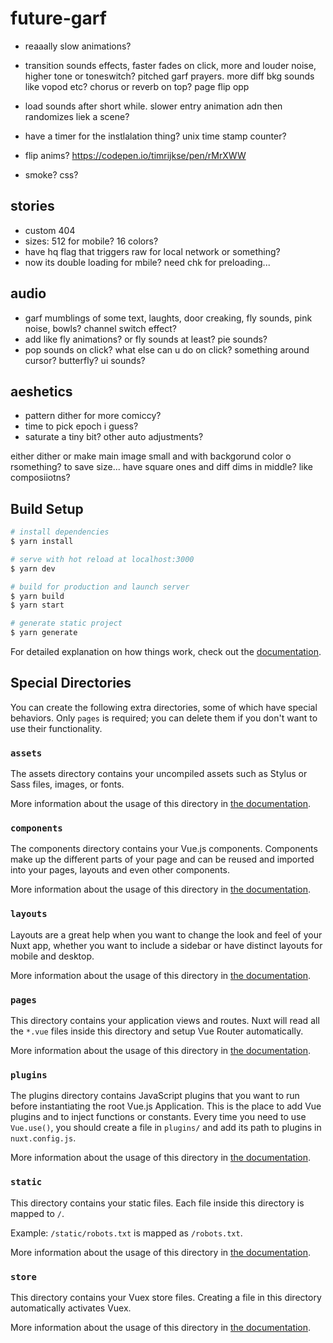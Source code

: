 # future-garf

- reaaally slow animations?
- transition sounds effects, faster fades on click, more and louder noise, higher tone or toneswitch? pitched garf prayers. more diff bkg sounds like vopod etc? chorus or reverb on top? page flip opp

- load sounds after short while. slower entry animation adn then randomizes liek a scene?
- have a timer for the instlalation thing? unix time stamp counter?

- flip anims? https://codepen.io/timrijkse/pen/rMrXWW
- smoke? css?

## stories

- custom 404
- sizes: 512 for mobile? 16 colors?
- have hq flag that triggers raw for local network or something?
- now its double loading for mbile? need chk for preloading...

## audio

- garf mumblings of some text, laughts, door creaking, fly sounds, pink noise, bowls? channel switch effect?
- add like fly animations? or fly sounds at least? pie sounds?
- pop sounds on click? what else can u do on click? something around cursor? butterfly? ui sounds?

## aeshetics

- pattern dither for more comiccy?
- time to pick epoch i guess?
- saturate a tiny bit? other auto adjustments?

either dither or make main image small and with backgorund color o rsomething? to save size...
have square ones and diff dims in middle? like composiiotns?

## Build Setup

```bash
# install dependencies
$ yarn install

# serve with hot reload at localhost:3000
$ yarn dev

# build for production and launch server
$ yarn build
$ yarn start

# generate static project
$ yarn generate
```

For detailed explanation on how things work, check out the [documentation](https://nuxtjs.org).

## Special Directories

You can create the following extra directories, some of which have special behaviors. Only `pages` is required; you can delete them if you don't want to use their functionality.

### `assets`

The assets directory contains your uncompiled assets such as Stylus or Sass files, images, or fonts.

More information about the usage of this directory in [the documentation](https://nuxtjs.org/docs/2.x/directory-structure/assets).

### `components`

The components directory contains your Vue.js components. Components make up the different parts of your page and can be reused and imported into your pages, layouts and even other components.

More information about the usage of this directory in [the documentation](https://nuxtjs.org/docs/2.x/directory-structure/components).

### `layouts`

Layouts are a great help when you want to change the look and feel of your Nuxt app, whether you want to include a sidebar or have distinct layouts for mobile and desktop.

More information about the usage of this directory in [the documentation](https://nuxtjs.org/docs/2.x/directory-structure/layouts).

### `pages`

This directory contains your application views and routes. Nuxt will read all the `*.vue` files inside this directory and setup Vue Router automatically.

More information about the usage of this directory in [the documentation](https://nuxtjs.org/docs/2.x/get-started/routing).

### `plugins`

The plugins directory contains JavaScript plugins that you want to run before instantiating the root Vue.js Application. This is the place to add Vue plugins and to inject functions or constants. Every time you need to use `Vue.use()`, you should create a file in `plugins/` and add its path to plugins in `nuxt.config.js`.

More information about the usage of this directory in [the documentation](https://nuxtjs.org/docs/2.x/directory-structure/plugins).

### `static`

This directory contains your static files. Each file inside this directory is mapped to `/`.

Example: `/static/robots.txt` is mapped as `/robots.txt`.

More information about the usage of this directory in [the documentation](https://nuxtjs.org/docs/2.x/directory-structure/static).

### `store`

This directory contains your Vuex store files. Creating a file in this directory automatically activates Vuex.

More information about the usage of this directory in [the documentation](https://nuxtjs.org/docs/2.x/directory-structure/store).
